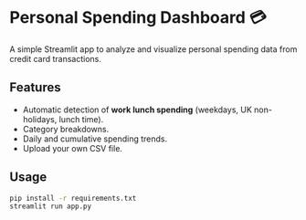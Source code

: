 # Personal Spending Dashboard 💳

A simple Streamlit app to analyze and visualize personal spending data from credit card transactions.

## Features
- Automatic detection of **work lunch spending** (weekdays, UK non-holidays, lunch time).
- Category breakdowns.
- Daily and cumulative spending trends.
- Upload your own CSV file.

## Usage
```bash
pip install -r requirements.txt
streamlit run app.py
